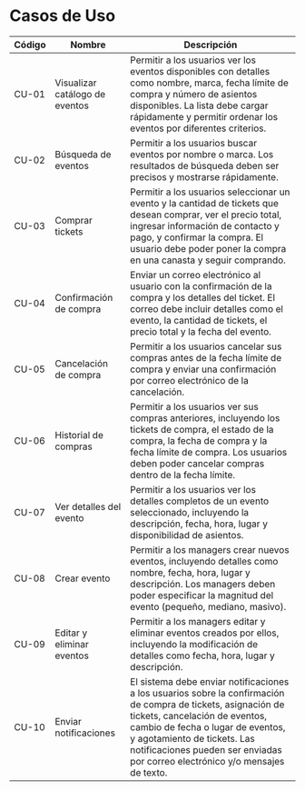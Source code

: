 # Casos de Uso

| Código | Nombre                        | Descripción                                                                                             |
|--------|-------------------------------|---------------------------------------------------------------------------------------------------------|
| CU-01  | Visualizar catálogo de eventos| Permitir a los usuarios ver los eventos disponibles con detalles como nombre, marca, fecha límite de compra y número de asientos disponibles. La lista debe cargar rápidamente y permitir ordenar los eventos por diferentes criterios. |
| CU-02  | Búsqueda de eventos           | Permitir a los usuarios buscar eventos por nombre o marca. Los resultados de búsqueda deben ser precisos y mostrarse rápidamente. |
| CU-03  | Comprar tickets               | Permitir a los usuarios seleccionar un evento y la cantidad de tickets que desean comprar, ver el precio total, ingresar información de contacto y pago, y confirmar la compra. El usuario debe poder poner la compra en una canasta y seguir comprando. |
| CU-04  | Confirmación de compra        | Enviar un correo electrónico al usuario con la confirmación de la compra y los detalles del ticket. El correo debe incluir detalles como el evento, la cantidad de tickets, el precio total y la fecha del evento. |
| CU-05  | Cancelación de compra         | Permitir a los usuarios cancelar sus compras antes de la fecha límite de compra y enviar una confirmación por correo electrónico de la cancelación. |
| CU-06  | Historial de compras          | Permitir a los usuarios ver sus compras anteriores, incluyendo los tickets de compra, el estado de la compra, la fecha de compra y la fecha límite de compra. Los usuarios deben poder cancelar compras dentro de la fecha límite. |
| CU-07  | Ver detalles del evento       | Permitir a los usuarios ver los detalles completos de un evento seleccionado, incluyendo la descripción, fecha, hora, lugar y disponibilidad de asientos. |
| CU-08  | Crear evento                  | Permitir a los managers crear nuevos eventos, incluyendo detalles como nombre, fecha, hora, lugar y descripción. Los managers deben poder especificar la magnitud del evento (pequeño, mediano, masivo). |
| CU-09  | Editar y eliminar eventos     | Permitir a los managers editar y eliminar eventos creados por ellos, incluyendo la modificación de detalles como fecha, hora, lugar y descripción. |
| CU-10  | Enviar notificaciones         | El sistema debe enviar notificaciones a los usuarios sobre la confirmación de compra de tickets, asignación de tickets, cancelación de eventos, cambio de fecha o lugar de eventos, y agotamiento de tickets. Las notificaciones pueden ser enviadas por correo electrónico y/o mensajes de texto. |